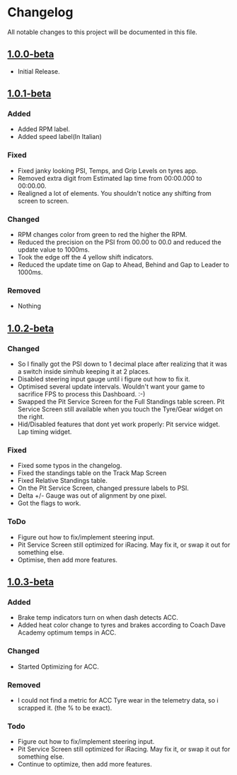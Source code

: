 # Changelog

All notable changes to this project will be documented in this file.

## [1.0.0-beta]

- Initial Release.

## [1.0.1-beta]

### Added

- Added RPM label.
- Added speed label(In Italian)

### Fixed

- Fixed janky looking PSI, Temps, and Grip Levels on tyres app.
- Removed extra digit from Estimated lap time from 00:00.000 to 00:00.00.
- Realigned a lot of elements. You shouldn't notice any shifting from screen to screen.

### Changed

- RPM changes color from green to red the higher the RPM.
- Reduced the precision on the PSI from 00.00 to 00.0 and reduced the update value to 1000ms.
- Took the edge off the 4 yellow shift indicators.
- Reduced the update time on Gap to Ahead, Behind and Gap to Leader to 1000ms.

### Removed

- Nothing

## [1.0.2-beta]

### Changed

- So I finally got the PSI down to 1 decimal place after realizing that it was a switch inside simhub keeping it at 2 places.
- Disabled steering input gauge until i figure out how to fix it.
- Optimised several update intervals. Wouldn't want your game to sacrifice FPS to process this Dashboard. :-)
- Swapped the Pit Service Screen for the Full Standings table screen. Pit Service Screen still available when you touch the Tyre/Gear widget on the right.
- Hid/Disabled features that dont yet work properly: Pit service widget. Lap timing widget.

### Fixed

- Fixed some typos in the changelog.
- Fixed the standings table on the Track Map Screen
- Fixed Relative Standings table.
- On the Pit Service Screen, changed pressure labels to PSI.
- Delta +/- Gauge was out of alignment by one pixel.
- Got the flags to work.

### ToDo

- Figure out how to fix/implement steering input.
- Pit Service Screen still optimized for iRacing. May fix it, or swap it out for something else.
- Optimise, then add more features.




## [1.0.3-beta]

### Added

- Brake temp indicators turn on when dash detects ACC.
- Added heat color change to tyres and brakes according to Coach Dave Academy optimum temps in ACC.

### Changed

- Started Optimizing for ACC.
  
### Removed

- I could not find a metric for ACC Tyre wear in the telemetry data, so i scrapped it. (the % to be exact).

### Todo

- Figure out how to fix/implement steering input.
- Pit Service Screen still optimized for iRacing. May fix it, or swap it out for something else.
- Continue to optimize, then add more features.


[1.0.0-beta]: https://github.com/lerontonge/Mission-Data-Dash-for-AC-ACC-AM2/releases/tag/v1.0.0-beta
[1.0.1-beta]: https://github.com/lerontonge/Mission-Data-Dash-for-AC-ACC-AM2/releases/tag/v1.0.1-beta
[1.0.2-beta]: https://github.com/lerontonge/Mission-Data-Dash-for-AC-ACC-AM2/releases/tag/v1.0.2-beta
[1.0.3-beta]: https://github.com/lerontonge/Mission-Data-Dash-for-AC-ACC-AM2/releases/tag/v1.0.3-beta